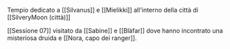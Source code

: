 Tempio dedicato a [[Silvanus]] e [[Mielikki]] all'interno della città di [[SilveryMoon (città)]]

[[Sessione 07]] visitato da [[Sabine]] e [[Blàfar]] dove hanno incontrato una misteriosa druida e [[Nora, capo dei ranger]].